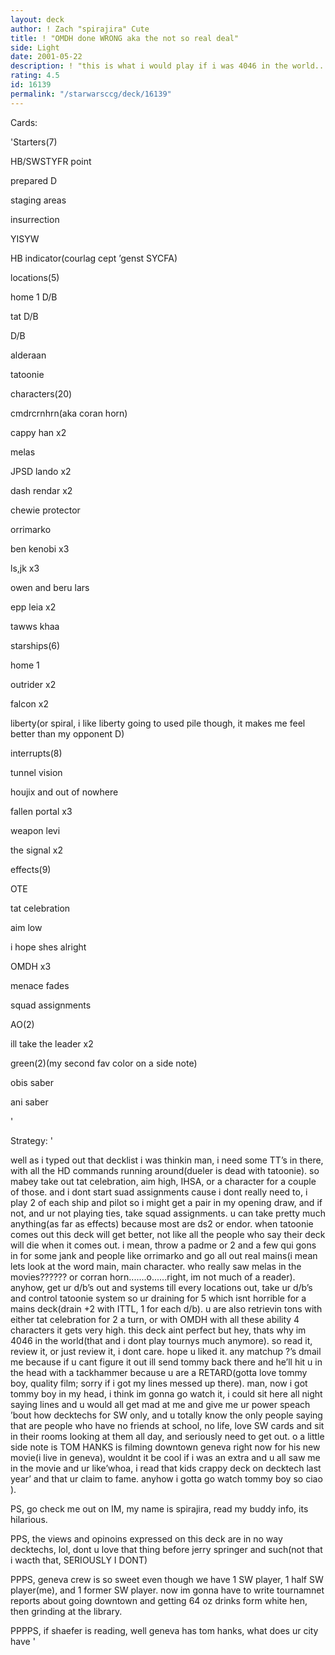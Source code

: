 ```yaml
---
layout: deck
author: ! Zach "spirajira" Cute
title: ! "OMDH done WRONG aka the not so real deal"
side: Light
date: 2001-05-22
description: ! "this is what i would play if i was 4046 in the world........o wait, i am :)"
rating: 4.5
id: 16139
permalink: "/starwarsccg/deck/16139"
---
```

Cards: 

'Starters(7)

HB/SWSTYFR point

prepared D

staging areas

insurrection

YISYW

HB indicator(courlag cept ’genst SYCFA)


locations(5)

home 1 D/B

tat D/B

 D/B

alderaan

tatoonie


characters(20)

cmdrcrnhrn(aka coran horn)

cappy han x2

melas

JPSD lando x2

dash rendar x2

chewie protector

orrimarko

ben kenobi x3

ls,jk x3

owen and beru lars

epp leia x2

tawws khaa


starships(6)

home 1

outrider x2

falcon x2

liberty(or spiral, i like liberty going to used pile though, it makes me feel better than my opponent D)


interrupts(8)

tunnel vision

houjix and out of nowhere

fallen portal x3

weapon levi

the signal x2


effects(9)

OTE

tat celebration

aim low

i hope shes alright

OMDH x3

menace fades

squad assignments


AO(2)

ill take the leader x2


green(2)(my second fav color on a side note)

obis saber

ani saber




'

Strategy: '

well as i typed out that decklist i was thinkin man, i need some TT’s in there, with all the HD commands running around(dueler is dead with tatoonie).  so mabey take out tat celebration, aim high, IHSA, or a character for a couple of those.  and i dont start suad assignments cause i dont really need to, i play 2 of each ship and pilot so i might get a pair in my opening draw, and if not, and ur not playing ties, take squad assignments.  u can take pretty much anything(as far as effects) because most are ds2 or endor.  when tatoonie comes out this deck will get better, not like all the people who say their deck will die when it comes out.  i mean, throw a padme or 2 and a few qui gons in for some jank and people like orrimarko and go all out real mains(i mean lets look at the word main, main character.  who really saw melas in the movies?????? or corran horn.......o......right, im not much of a reader).  anyhow, get ur d/b’s out and systems till every locations out, take ur d/b’s and control tatoonie system so ur draining for 5 which isnt horrible for a mains deck(drain +2 with ITTL, 1 for each d/b).  u are also retrievin tons with either tat celebration for 2 a turn, or with OMDH with all these ability 4 characters it gets very high.  this deck aint perfect but hey, thats why im 4046 in the world(that and i dont play tournys much anymore).  so read it, review it, or just review it, i dont care.  hope u liked it.  any matchup ?’s dmail me because if u cant figure it out ill send tommy back there and he’ll hit u in the head with a tackhammer because u are a RETARD(gotta love tommy boy, quality film; sorry if i got my lines messed up there).  man, now i got tommy boy in my head, i think im gonna go watch it, i could sit here all night saying lines and u would all get mad at me and give me ur power speach ’bout how decktechs for SW only, and u totally know the only people saying that are people who have no friends at school, no life, love SW cards and sit in their rooms looking at them all day, and seriously need to get out.  o a little side note is TOM HANKS is filming downtown geneva right now for his new movie(i live in geneva), wouldnt it be cool if i was an extra and u all saw me in the movie and ur like’whoa, i read that kids crappy deck on decktech last year’  and that ur claim to fame.  anyhow i gotta go watch tommy boy so ciao ).  

PS, go check me out on IM, my name is spirajira, read my buddy info, its hilarious.

PPS, the views and opinoins expressed on this deck are in no way decktechs, lol, dont u love that thing before jerry springer and such(not that i wacth that, SERIOUSLY I DONT) 

PPPS, geneva crew is so sweet even though we have 1 SW player, 1 half SW player(me), and 1 former SW player.  now im gonna have to write tournamnet reports about going downtown and getting 64 oz drinks form white hen, then grinding at the library.

PPPPS, if shaefer is reading, well geneva has tom hanks, what does ur city have '
